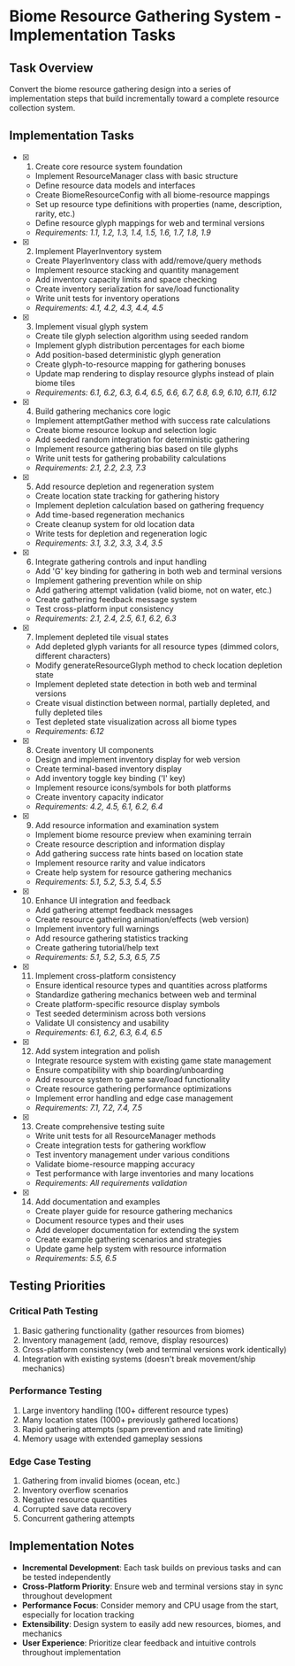# Biome Resource Gathering System - Implementation Tasks

## Task Overview

Convert the biome resource gathering design into a series of implementation steps that build incrementally toward a complete resource collection system.

## Implementation Tasks

- [x] 1. Create core resource system foundation
  - Implement ResourceManager class with basic structure
  - Define resource data models and interfaces
  - Create BiomeResourceConfig with all biome-resource mappings
  - Set up resource type definitions with properties (name, description, rarity, etc.)
  - Define resource glyph mappings for web and terminal versions
  - _Requirements: 1.1, 1.2, 1.3, 1.4, 1.5, 1.6, 1.7, 1.8, 1.9_

- [x] 2. Implement PlayerInventory system
  - Create PlayerInventory class with add/remove/query methods
  - Implement resource stacking and quantity management
  - Add inventory capacity limits and space checking
  - Create inventory serialization for save/load functionality
  - Write unit tests for inventory operations
  - _Requirements: 4.1, 4.2, 4.3, 4.4, 4.5_

- [x] 3. Implement visual glyph system
  - Create tile glyph selection algorithm using seeded random
  - Implement glyph distribution percentages for each biome
  - Add position-based deterministic glyph generation
  - Create glyph-to-resource mapping for gathering bonuses
  - Update map rendering to display resource glyphs instead of plain biome tiles
  - _Requirements: 6.1, 6.2, 6.3, 6.4, 6.5, 6.6, 6.7, 6.8, 6.9, 6.10, 6.11, 6.12_

- [x] 4. Build gathering mechanics core logic
  - Implement attemptGather method with success rate calculations
  - Create biome resource lookup and selection logic
  - Add seeded random integration for deterministic gathering
  - Implement resource gathering bias based on tile glyphs
  - Write unit tests for gathering probability calculations
  - _Requirements: 2.1, 2.2, 2.3, 7.3_

- [x] 5. Add resource depletion and regeneration system
  - Create location state tracking for gathering history
  - Implement depletion calculation based on gathering frequency
  - Add time-based regeneration mechanics
  - Create cleanup system for old location data
  - Write tests for depletion and regeneration logic
  - _Requirements: 3.1, 3.2, 3.3, 3.4, 3.5_

- [x] 6. Integrate gathering controls and input handling
  - Add 'G' key binding for gathering in both web and terminal versions
  - Implement gathering prevention while on ship
  - Add gathering attempt validation (valid biome, not on water, etc.)
  - Create gathering feedback message system
  - Test cross-platform input consistency
  - _Requirements: 2.1, 2.4, 2.5, 6.1, 6.2, 6.3_

- [x] 7. Implement depleted tile visual states
  - Add depleted glyph variants for all resource types (dimmed colors, different characters)
  - Modify generateResourceGlyph method to check location depletion state
  - Implement depleted state detection in both web and terminal versions
  - Create visual distinction between normal, partially depleted, and fully depleted tiles
  - Test depleted state visualization across all biome types
  - _Requirements: 6.12_

- [x] 8. Create inventory UI components
  - Design and implement inventory display for web version
  - Create terminal-based inventory display
  - Add inventory toggle key binding ('I' key)
  - Implement resource icons/symbols for both platforms
  - Create inventory capacity indicator
  - _Requirements: 4.2, 4.5, 6.1, 6.2, 6.4_

- [x] 9. Add resource information and examination system
  - Implement biome resource preview when examining terrain
  - Create resource description and information display
  - Add gathering success rate hints based on location state
  - Implement resource rarity and value indicators
  - Create help system for resource gathering mechanics
  - _Requirements: 5.1, 5.2, 5.3, 5.4, 5.5_

- [x] 10. Enhance UI integration and feedback
  - Add gathering attempt feedback messages
  - Create resource gathering animation/effects (web version)
  - Implement inventory full warnings
  - Add resource gathering statistics tracking
  - Create gathering tutorial/help text
  - _Requirements: 5.1, 5.2, 5.3, 6.5, 7.5_

- [x] 11. Implement cross-platform consistency
  - Ensure identical resource types and quantities across platforms
  - Standardize gathering mechanics between web and terminal
  - Create platform-specific resource display symbols
  - Test seeded determinism across both versions
  - Validate UI consistency and usability
  - _Requirements: 6.1, 6.2, 6.3, 6.4, 6.5_

- [x] 12. Add system integration and polish
  - Integrate resource system with existing game state management
  - Ensure compatibility with ship boarding/unboarding
  - Add resource system to game save/load functionality
  - Create resource gathering performance optimizations
  - Implement error handling and edge case management
  - _Requirements: 7.1, 7.2, 7.4, 7.5_

- [x] 13. Create comprehensive testing suite
  - Write unit tests for all ResourceManager methods
  - Create integration tests for gathering workflow
  - Test inventory management under various conditions
  - Validate biome-resource mapping accuracy
  - Test performance with large inventories and many locations
  - _Requirements: All requirements validation_

- [x] 14. Add documentation and examples
  - Create player guide for resource gathering mechanics
  - Document resource types and their uses
  - Add developer documentation for extending the system
  - Create example gathering scenarios and strategies
  - Update game help system with resource information
  - _Requirements: 5.5, 6.5_

## Testing Priorities

### Critical Path Testing
1. Basic gathering functionality (gather resources from biomes)
2. Inventory management (add, remove, display resources)
3. Cross-platform consistency (web and terminal versions work identically)
4. Integration with existing systems (doesn't break movement/ship mechanics)

### Performance Testing
1. Large inventory handling (100+ different resource types)
2. Many location states (1000+ previously gathered locations)
3. Rapid gathering attempts (spam prevention and rate limiting)
4. Memory usage with extended gameplay sessions

### Edge Case Testing
1. Gathering from invalid biomes (ocean, etc.)
2. Inventory overflow scenarios
3. Negative resource quantities
4. Corrupted save data recovery
5. Concurrent gathering attempts

## Implementation Notes

- **Incremental Development**: Each task builds on previous tasks and can be tested independently
- **Cross-Platform Priority**: Ensure web and terminal versions stay in sync throughout development
- **Performance Focus**: Consider memory and CPU usage from the start, especially for location tracking
- **Extensibility**: Design system to easily add new resources, biomes, and mechanics
- **User Experience**: Prioritize clear feedback and intuitive controls throughout implementation